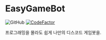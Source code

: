 # EasyGameBot
![GitHub](https://img.shields.io/github/license/minibox24/easygamebot)
[![CodeFactor](https://www.codefactor.io/repository/github/minibox24/easygamebot/badge/master)](https://www.codefactor.io/repository/github/minibox24/easygamebot/overview/master)

프로그래밍을 몰라도 쉽게 나만의 디스코드 게임봇을.
